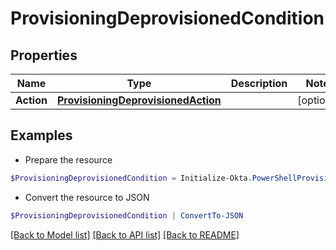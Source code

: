 # ProvisioningDeprovisionedCondition
## Properties

Name | Type | Description | Notes
------------ | ------------- | ------------- | -------------
**Action** | [**ProvisioningDeprovisionedAction**](ProvisioningDeprovisionedAction.md) |  | [optional] 

## Examples

- Prepare the resource
```powershell
$ProvisioningDeprovisionedCondition = Initialize-Okta.PowerShellProvisioningDeprovisionedCondition  -Action null
```

- Convert the resource to JSON
```powershell
$ProvisioningDeprovisionedCondition | ConvertTo-JSON
```

[[Back to Model list]](../README.md#documentation-for-models) [[Back to API list]](../README.md#documentation-for-api-endpoints) [[Back to README]](../README.md)

